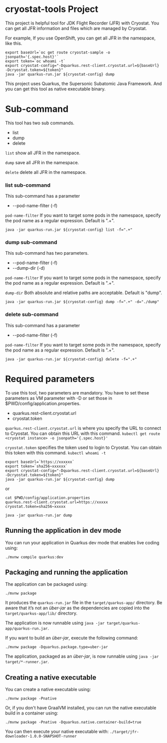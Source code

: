 # cryostat-tools Project

This project is helpful tool for JDK Flight Recorder (JFR) with Cryostat.
You can get all JFR information and files which are managed by Cryostat.

For example, If you use OpenShift, you can get all JFR in the namespace, like this.

```shell
export baseUrl=`oc get route cryostat-sample -o jsonpath='{.spec.host}'`
export token=`oc whoami -t`
export cryostat-config="-Dquarkus.rest-client.cryostat.url=${baseUrl} -Dcryostat.token=${token}"
java -jar quarkus-run.jar ${cryostat-config} dump
```

This project uses Quarkus, the Supersonic Subatomic Java Framework. And you can get this tool as native executable binary.

# Sub-command
This tool has two sub commands.

- list
- dump
- delete

`list` show all JFR in the namespace.

`dump` save all JFR in the namespace.

`delete` delete all JFR in the namespace.

### list sub-command
This sub-command has a parameter
- --pod-name-filter (-f)

`pod-name-filter` If you want to target some pods in the namespace, specify the pod name as a regular expression. Default is ".+".

```shell
java -jar quarkus-run.jar ${cryostat-config} list -f=".+"
```

### dump sub-command
This sub-command has two parameters.
- --pod-name-filter (-f)
- --dump-dir (-d)

`pod-name-filter` If you want to target some pods in the namespace, specify the pod name as a regular expression. Default is ".+".

`dump-dir` Both absolute and relative paths are acceptable. Default is "dump".

```shell
java -jar quarkus-run.jar ${cryostat-config} dump -f=".+" -d="./dump"
```

### delete sub-command
This sub-command has a parameter
- --pod-name-filter (-f)

`pod-name-filter` If you want to target some pods in the namespace, specify the pod name as a regular expression. Default is ".+".

```shell
java -jar quarkus-run.jar ${cryostat-config} delete -f=".+"
```

# Required parameters
To use this tool, two parameters are mandatory.
You have to set these parameters as VM parameter with -D or set those in $PWD/config/application.properties.

- quarkus.rest-client.cryostat.url
- cryostat.token

`quarkus.rest-client.cryostat.url` is where you specify the URL to connect to Cryostat. You can obtain this URL with this command. `kubectl get route <cryostat instance> -o jsonpath='{.spec.host}'`

`cryostat.token` specifies the token used to login to Cryostat. You can obtain this token with this command. `kubectl whoami -t`

```shell
export baseUrl=`https://xxxxxx`
export token=`sha256~xxxxxx`
export cryostat-config="-Dquarkus.rest-client.cryostat.url=${baseUrl} -Dcryostat.token=${token}"
java -jar quarkus-run.jar ${cryostat-config} dump
```
or
```shell
cat $PWD/config/application.properties
quarkus.rest-client.cryostat.url=https://xxxxx
cryostat.token=sha256~xxxxx

java -jar quarkus-run.jar dump
```

## Running the application in dev mode

You can run your application in Quarkus dev mode that enables live coding using:
```shell script
./mvnw compile quarkus:dev
```

## Packaging and running the application

The application can be packaged using:
```shell script
./mvnw package
```
It produces the `quarkus-run.jar` file in the `target/quarkus-app/` directory.
Be aware that it’s not an _über-jar_ as the dependencies are copied into the `target/quarkus-app/lib/` directory.

The application is now runnable using `java -jar target/quarkus-app/quarkus-run.jar`.

If you want to build an _über-jar_, execute the following command:
```shell script
./mvnw package -Dquarkus.package.type=uber-jar
```

The application, packaged as an _über-jar_, is now runnable using `java -jar target/*-runner.jar`.

## Creating a native executable

You can create a native executable using: 
```shell script
./mvnw package -Pnative
```

Or, if you don't have GraalVM installed, you can run the native executable build in a container using: 
```shell script
./mvnw package -Pnative -Dquarkus.native.container-build=true
```

You can then execute your native executable with: `./target/jfr-downloader-1.0.0-SNAPSHOT-runner`

